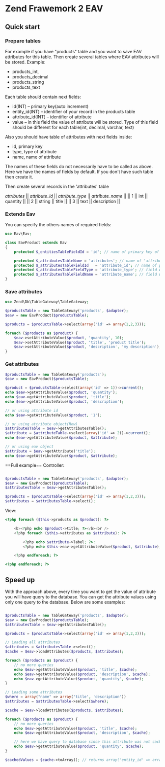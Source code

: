 Zend Frawemork 2 EAV
====================

## Quick start

### Prepare tables
For example if you have "products" table and you want to save EAV attributes for this table. Then create several tables where EAV attributes will be stored.
Example:
  * products_int,
  * products_decimal
  * products_string
  * products_text

Each table should contain next fields:
  * id(INT) – primary key(auto increment)
  * entity_id(INT) – identifier of your record in the products table
  * attribute_id(INT) – identifier of attribute
  * value – in this field the value of attribute will be stored. Type of this field should be different for each table(int, decimal, varchar, text)

Also you should have table of attributes with next fields inside:
  * id, primary key
  * type, type of attribute
  * name, name of attribute

The names of these fields do not necessarily have to be called as above. Here we have the names of fields by default. If you don't have such table then create it.

Then create several records in the 'attributes' table

*attributes*
|| *attribute_id* || *attribute_type* || *attribute_name* ||
|| 1              || int              || quantity         ||
|| 2              || string           || title            ||
|| 3              || text             || description      ||


### Extends Eav
You can specify the others names of required fields:

```php
use Eav\Eav;

class EavProduct extends Eav
{
    protected $_entitiesTableFieldId = 'id'; // name of primary key of products table

    protected $_attributesTableName = 'attributes'; // name of 'attributes' table
    protected $_attributesTableFieldId   = 'attribute_id'; // name of primary key of attributes table
    protected $_attributesTableFieldType = 'attribute_type'; // field where attribute type is stored
    protected $_attributesTableFieldName = 'attribute_name'; // field where attribute name is stored
}

```

### Save attributes
```php
use Zend\Db\TableGateway\TableGateway;

$productsTable = new TableGateway('products', $adapter);
$eav = new EavProduct($productsTable);

$products = $productsTable->select(array('id' => array(1,2,3)));

foreach ($products as $product) {
    $eav->setAttributeValue($product, 'quantity', 10);
    $eav->setAttributeValue($product, 'title', 'product title');
    $eav->setAttributeValue($product, 'description', 'my description');
}

```

### Get attributes
```php
$productsTable = new TableGateway('products');
$eav = new EavProduct($productsTable);

$product = $productsTable->select(array('id' => 1))->current();
echo $eav->getAttributeValue($product, 'quantity');
echo $eav->getAttributeValue($product, 'title');
echo $eav->getAttributeValue($product, 'description');

// or using attribute id
echo $eav->getAttributeValue($product, '1');

// or using attribute object(Row)
$attributesTable = $eav->getAttributesTable();
$attribute = $attributeTable->select(array('id' => 2))->current();
echo $eav->getAttributeValue($product, $attribute);

// or using eav object
$attribute = $eav->getAttribute('title');
echo $eav->getAttributeValue($product, $attribute);
```

==Full example==
Controller:
```php

$productsTable = new TableGateway('products', $adapter);
$eav = new EavProduct($productsTable);
$attributesTable = $eav->getAttributesTable();

$products = $productsTable->select(array('id' => array(1,2,3)));
$attributes = $attributesTable->select();

```

View:
```php
<?php foreach ($this->products as $product): ?>

    <b><?php echo $product->title; ?></b><br />
    <?php foreach ($this->attributes as $attribute): ?>

        <?php echo $attribute->label; ?>:
        <?php echo $this->eav->getAttributeValue($product, $attribute); ?><br />

    <?php endforeach; ?>

<?php endforeach; ?>
```

## Speed up
With the approach above, every time you want to get the value of attribute you will have query to the database. You can get the attribute values using only one query to the database. Below are some examples:

```php

$productsTable = new TableGateway('products', $adapter);
$eav = new EavProduct($productsTable);
$attributesTable = $eav->getAttributesTable();

$products = $productsTable->select(array('id' => array(1,2,3)));

// Loading all attributes
$attributes = $attributesTable->select();
$cache = $eav->loadAttributes($products, $attributes);

foreach ($products as $product) {
    // no more queries
    echo $eav->getAttributeValue($product, 'title', $cache);
    echo $eav->getAttributeValue($product, 'description', $cache);
    echo $eav->getAttributeValue($product, 'quantity', $cache);
}

// Loading some attributes
$where = array("name" => array('title', 'description'))
$attributes = $attributesTable->select($where);

$cache = $eav->loadAttributes($products, $attributes);

foreach ($products as $product) {
    // no more queries
    echo $eav->getAttributeValue($product, 'title', $cache);
    echo $eav->getAttributeValue($product, 'description', $cache);

    // here we have query to database since this attribute was not cached
    echo $eav->getAttributeValue($product, 'quantity', $cache);
}

$cachedValues = $cache->toArray(); // returns array('entity_id' => array('attribute_id' => 'value'))

```

